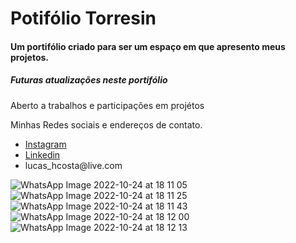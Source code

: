 <H1>Potifólio Torresin</H1>
<h4>Um portifólio criado para ser um espaço em que apresento meus projetos.</h4>
<h5>Futuras atualizações neste portifólio</h5>
<p>Aberto a trabalhos e participações em projétos</p>
Minhas Redes sociais e endereços de contato.
<ul>
<li><a href='https://www.instagram.com/lucas_torresin/'>Instagram</a></li>
<li><a href='https://www.linkedin.com/in/lucas-torresin-0052b9207/'>Linkedin</a></li>
<li>lucas_hcosta@live.com</li>
</ul>

![WhatsApp Image 2022-10-24 at 18 11 05](https://user-images.githubusercontent.com/82097583/197630623-c56cc083-7b18-4ff8-9245-701d87862cd7.jpeg)
![WhatsApp Image 2022-10-24 at 18 11 25](https://user-images.githubusercontent.com/82097583/197630655-b54bfe01-6e54-474e-b0a6-ae228f2c5049.jpeg)
![WhatsApp Image 2022-10-24 at 18 11 43](https://user-images.githubusercontent.com/82097583/197630662-9a26651a-de6c-4337-97d7-fbb377e0a159.jpeg)
![WhatsApp Image 2022-10-24 at 18 12 00](https://user-images.githubusercontent.com/82097583/197630665-6e9a1e4a-b375-4137-9cbf-13d9b05ea8a0.jpeg)
![WhatsApp Image 2022-10-24 at 18 12 13](https://user-images.githubusercontent.com/82097583/197630683-c6985dc5-f93c-4dda-b8fe-6ca6f3b42a03.jpeg)
